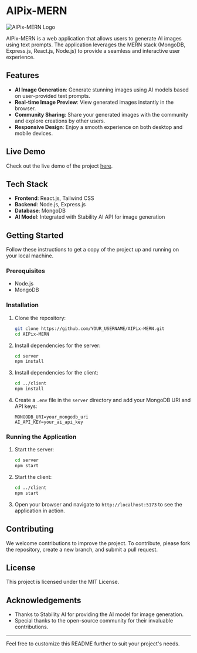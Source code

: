 # AIPix-MERN

![AIPix-MERN Logo](./assets/bestLogo.png)

AIPix-MERN is a web application that allows users to generate AI images using text prompts. The application leverages the MERN stack (MongoDB, Express.js, React.js, Node.js) to provide a seamless and interactive user experience.

## Features

- **AI Image Generation**: Generate stunning images using AI models based on user-provided text prompts.
- **Real-time Image Preview**: View generated images instantly in the browser.
- **Community Sharing**: Share your generated images with the community and explore creations by other users.
- **Responsive Design**: Enjoy a smooth experience on both desktop and mobile devices.


## Live Demo

Check out the live demo of the project [here](https://zingy-dasik-1cca41.netlify.app/).

## Tech Stack

- **Frontend**: React.js, Tailwind CSS
- **Backend**: Node.js, Express.js
- **Database**: MongoDB
- **AI Model**: Integrated with Stability AI API for image generation

## Getting Started

Follow these instructions to get a copy of the project up and running on your local machine.

### Prerequisites

- Node.js
- MongoDB

### Installation

1. Clone the repository:
    ```bash
    git clone https://github.com/YOUR_USERNAME/AIPix-MERN.git
    cd AIPix-MERN
    ```

2. Install dependencies for the server:
    ```bash
    cd server
    npm install
    ```

3. Install dependencies for the client:
    ```bash
    cd ../client
    npm install
    ```

4. Create a `.env` file in the `server` directory and add your MongoDB URI and API keys:
    ```env
    MONGODB_URI=your_mongodb_uri
    AI_API_KEY=your_ai_api_key
    ```

### Running the Application

1. Start the server:
    ```bash
    cd server
    npm start
    ```

2. Start the client:
    ```bash
    cd ../client
    npm start
    ```

3. Open your browser and navigate to `http://localhost:5173` to see the application in action.

## Contributing

We welcome contributions to improve the project. To contribute, please fork the repository, create a new branch, and submit a pull request.

## License

This project is licensed under the MIT License.

## Acknowledgements

- Thanks to Stability AI for providing the AI model for image generation.
- Special thanks to the open-source community for their invaluable contributions.

---

Feel free to customize this README further to suit your project's needs.
